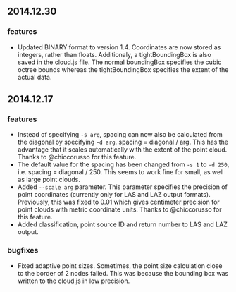 
## 2014.12.30

### features

* Updated BINARY format to version 1.4. Coordinates are now stored as integers, rather than floats. Additionaly, a tightBoundingBox is also saved in the cloud.js file. The normal boundingBox specifies the cubic octree bounds whereas the tightBoundingBox specifies the extent of the actual data.

## 2014.12.17

### features
* Instead of specifying ```-s arg```, spacing can now also be calculated from the diagonal by specifying ```-d arg```.
  spacing = diagonal / arg. This has the advantage that it scales automatically with the extent of the point cloud.
  Thanks to @chiccorusso for this feature.
* The default value for the spacing has been changed from ```-s 1``` to ```-d 250```, i.e. spacing = diagonal / 250.
  This seems to work fine for small, as well as large point clouds.
* Added ```--scale arg``` parameter. This parameter specifies the precision of point coordinates (currently only for 
  LAS and LAZ output formats). Previously, this was fixed to 0.01 which gives centimeter precision for 
  point clouds with metric coordinate units. 
  Thanks to @chiccorusso for this feature.
* Added classification, point source ID and return number to LAS and LAZ output.

### bugfixes
* Fixed adaptive point sizes. Sometimes, the point size calculation close to the border of 2 nodes failed. This was because the bounding box was written to the cloud.js in low precision.
  
